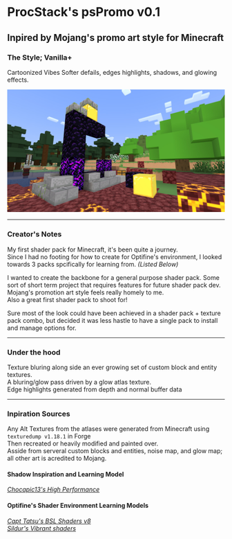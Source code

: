 # ProcStack's psPromo v0.1
## Inpired by Mojang's promo art style for Minecraft

### The Style; Vanilla+
Cartoonized Vibes
Softer defails, edges highlights, shadows, and glowing effects.

<img src="show/gal_netherPortal_v0.1_2022-04-11.jpg" alt="Fallen Portal" style="margin-left:auto;margin-right:auto;">
     
---

### Creator's Notes
My first shader pack for Minecraft, it's been quite a journey.
<br>Since I had no footing for how to create for Optifine's environment, I looked towards 3 packs spcifically for learning from. *(Listed Below)*

I wanted to create the backbone for a general purpose shader pack. Some sort of short term project that requires features for future shader pack dev.
<br>Mojang's promotion art style feels really homely to me.
<br>Also a great first shader pack to shoot for!

Sure most of the look could have been achieved in a shader pack + texture pack combo, but decided it was less hastle to have a single pack to install and manage options for.

---

### Under the hood
Texture bluring along side an ever growing set of custom block and entity textures.
<br>A bluring/glow pass driven by a glow atlas texture.
<br>Edge highlights generated from depth and normal buffer data

---

### Inpiration Sources
Any Alt Textures from the atlases were generated from Minecraft using `texturedump v1.18.1` in Forge
<br>Then recreated or heavily modified and painted over.
<br>Asside from serveral custom blocks and entities, noise map, and glow map; all other art is acredited to Mojang.


#### Shadow Inspiration and Learning Model
*[Chocapic13's High Performance](https://www.curseforge.com/minecraft/customization/chocapic13-high-performance-shaders)*

#### Optifine's Shader Environment Learning Models
*[Capt Tatsu's BSL Shaders v8](https://bitslablab.com)*
<br>*[Sildur's Vibrant shaders](https://www.curseforge.com/minecraft/customization/sildurs-vibrant-shaders)*


